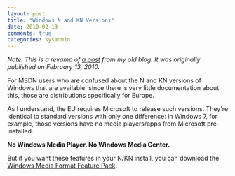 ```yaml
---
layout: post
title: "Windows N and KN Versions"
date: 2010-02-13
comments: true
categories: sysadmin
---
```


*Note: This is a revamp of [a post](http://blog.maximzaslavsky.com/2010/02/windows-7-n-and-kn-versions/) from my old blog.  It was originally published on February 13, 2010.*

For MSDN users who are confused about the N and KN versions of Windows that are available, since there is very little documentation about this, those are distributions specifically for Europe.

As I understand, the EU requires Microsoft to release such versions. They're identical to standard versions with only one difference: in Windows 7, for example, those versions have no media players/apps from Microsoft pre-installed.

**No Windows Media Player. No Windows Media Center.**

But if you want these features in your N/KN install, you can download the [Windows Media Format Feature Pack](http://www.microsoft.com/download/en/details.aspx?displaylang=en&id=19289).